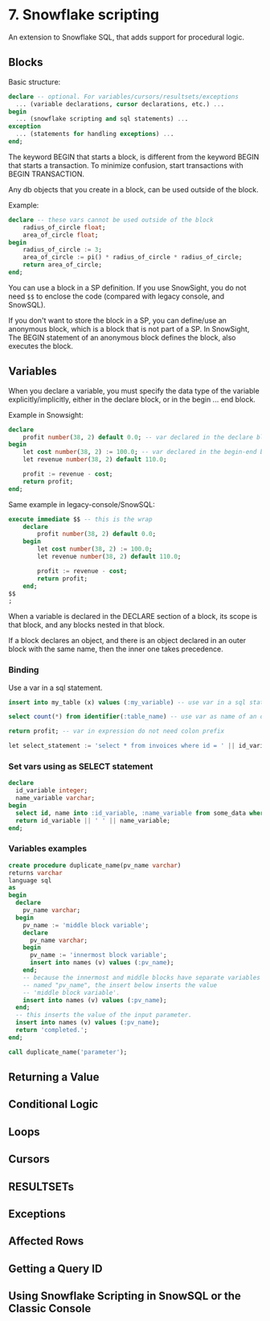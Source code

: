 # 7. Snowflake scripting
An extension to Snowflake SQL, that adds support for procedural logic.

## Blocks
Basic structure:
```sql
declare -- optional. For variables/cursors/resultsets/exceptions
  ... (variable declarations, cursor declarations, etc.) ...
begin
  ... (snowflake scripting and sql statements) ...
exception
  ... (statements for handling exceptions) ...
end;
```

The keyword BEGIN that starts a block, is different from the keyword BEGIN that starts a transaction. To minimize confusion, start transactions with BEGIN TRANSACTION.

Any db objects that you create in a block, can be used outside of the block.

Example:
```sql
declare -- these vars cannot be used outside of the block
    radius_of_circle float;
    area_of_circle float;
begin
    radius_of_circle := 3;
    area_of_circle := pi() * radius_of_circle * radius_of_circle;
    return area_of_circle;
end;
```

You can use a block in a SP definition. If you use SnowSight, you do not need `$$` to enclose the code (compared with legacy console, and SnowSQL). 

If you don't want to store the block in a SP, you can define/use an anonymous block, which is a block that is not part of a SP. In SnowSight, The BEGIN statement of an anonymous block defines the block, also executes the block. 

## Variables
When you declare a variable, you must specify the data type of the variable explicitly/implicitly, either in the declare block, or in the begin ... end block.

Example in Snowsight: 
```sql
declare
    profit number(38, 2) default 0.0; -- var declared in the declare block
begin
    let cost number(38, 2) := 100.0; -- var declared in the begin-end block
    let revenue number(38, 2) default 110.0;

    profit := revenue - cost;
    return profit;
end;
```

Same example in legacy-console/SnowSQL:
```sql
execute immediate $$ -- this is the wrap
    declare
        profit number(38, 2) default 0.0;
    begin
        let cost number(38, 2) := 100.0;
        let revenue number(38, 2) default 110.0;

        profit := revenue - cost;
        return profit;
    end;
$$
;
```

When a variable is declared in the DECLARE section of a block, its scope is that block, and any blocks nested in that block. 

If a block declares an object, and there is an object declared in an outer block with the same name, then the inner one takes precedence. 

### Binding
Use a var in a sql statement. 

```sql
insert into my_table (x) values (:my_variable) -- use var in a sql statement

select count(*) from identifier(:table_name) -- use var as name of an object

return profit; -- var in expression do not need colon prefix

let select_statement := 'select * from invoices where id = ' || id_variable; -- var in expression do not need colon prefix
```

### Set vars using as SELECT statement
```sql
declare
  id_variable integer;
  name_variable varchar;
begin
  select id, name into :id_variable, :name_variable from some_data where id = 1;
  return id_variable || ' ' || name_variable;
end;
```

### Variables examples
```sql
create procedure duplicate_name(pv_name varchar)
returns varchar
language sql
as
begin
  declare
    pv_name varchar;
  begin
    pv_name := 'middle block variable';
    declare
      pv_name varchar;
    begin
      pv_name := 'innermost block variable';
      insert into names (v) values (:pv_name);
    end;
    -- because the innermost and middle blocks have separate variables
    -- named "pv_name", the insert below inserts the value
    -- 'middle block variable'.
    insert into names (v) values (:pv_name);
  end;
  -- this inserts the value of the input parameter.
  insert into names (v) values (:pv_name);
  return 'completed.';
end;

call duplicate_name('parameter');

```

## Returning a Value















## Conditional Logic



## Loops



## Cursors



## RESULTSETs



## Exceptions



## Affected Rows



## Getting a Query ID



## Using Snowflake Scripting in SnowSQL or the Classic Console








































